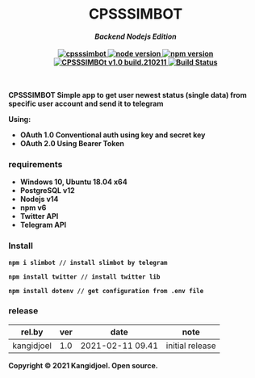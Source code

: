 <div align="center">
<h1><b>CPSSSIMBOT</h1>
  <i>Backend Nodejs Edition</i>
<br/><br/>

<a href="blank" title="CPSSSIMBOT">
   <img src="https://img.shields.io/badge/cpsssimbot-2021-blue" alt="cpsssimbot">
</a>
<a href="blank" title="Node Version">
   <img src="https://img.shields.io/badge/node-v14.15.4-green" alt="node version">
</a>
<a href="blank" title="NPM Version">
   <img src="https://img.shields.io/badge/npm-6.14.10-green" alt="npm version">
</a>
<!-- <a href="blank" title="PostgreSQL Version">
   <img src="https://img.shields.io/badge/postgreSQL-v12.5-green" alt="postgresql version">
</a> -->
<a href="blank" title="CPSSSIMBOT">
   <img src="https://img.shields.io/badge/version-1.0 build.210211-orange" alt="CPSSSIMBOt v1.0 build.210211">
</a>
<a href="blank" title="CPSSSIMBOT Tests">
  <img src="https://img.shields.io/badge/build-passing-green" alt="Build Status"/>
</a>
<br/>
<br/>
<br/>
</div>


CPSSSIMBOT
Simple app to get user newest status (single data) from specific user account and send it to telegram

Using:
- OAuth 1.0 Conventional auth using key and secret key
- OAuth 2.0 Using Bearer Token

### requirements
- Windows 10, Ubuntu 18.04 x64
- PostgreSQL v12
- Nodejs v14
- npm v6
- Twitter API
- Telegram API

### Install
```telegram API
npm i slimbot // install slimbot by telegram
```
```Twitter API
npm install twitter // install twitter lib
```
```dotnev
npm install dotenv // get configuration from .env file
```


### release

rel.by | ver | date | note
--- | --- | --- | ---
kangidjoel | 1.0 | 2021-02-11 09.41 | initial release 


Copyright © 2021 Kangidjoel. Open source.


